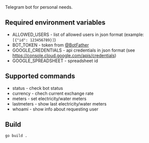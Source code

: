 Telegram bot for personal needs.

## Required environment variables
- ALLOWED_USERS - list of allowed users in json format (example: `[{"id": 123456789}]`)
- BOT_TOKEN - token from [@BotFather](https://t.me/BotFather)
- GOOGLE_CREDENTIALS - api credentials in json format (see https://console.cloud.google.com/apis/credentials)
- GOOGLE_SPREADSHEET - spreadsheet id

## Supported commands
- status - check bot status
- currency - chech current exchange rate
- meters - set electricity/water meters
- lastmeters - show last electricity/water meters
- whoami - show info about requesting user

## Build
```sh
go build .
```
